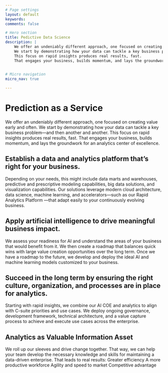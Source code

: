 ```yaml
---
# Page settings
layout: default
keywords:
comments: false

# Hero section
title: Pedictive Data Science
description: |
    We offer an undeniably different approach, one focused on creating value early and often. 
    We start by demonstrating how your data can tackle a key business problem—and then another and another. 
    This focus on rapid insights produces real results, fast. 
    That engages your business, builds momentum, and lays the groundwork for an analytics center of excellence.
    

# Micro navigation
micro_nav: true

---
```


# Prediction as a Service
We offer an undeniably different approach, one focused on creating value early and often. We start by demonstrating how your data can tackle a key business problem—and then another and another. This focus on rapid insights produces real results, fast. That engages your business, builds momentum, and lays the groundwork for an analytics center of excellence.

## Establish a data and analytics platform that’s right for your business.
Depending on your needs, this might include data marts and warehouses, predictive and prescriptive modeling capabilities, big data solutions, and visualization capabilities. Our solutions leverage modern cloud architecture, data science, machine learning, and accelerators—such as our Rapid Analytics Platform —that adapt easily to your continuously evolving business.

## Apply artificial intelligence to drive meaningful business impact.
We assess your readiness for AI and understand the areas of your business that would benefit from it. We then create a roadmap that balances quick wins with large value creation opportunities over the long term. Once we have a roadmap to the future, we develop and deploy the ideal AI and machine learning models customized to your business.

## Succeed in the long term by ensuring the right culture, organization, and processes are in place for analytics.
Starting with rapid insights, we combine our AI COE and analytics to align with C-suite priorities and use cases. We deploy ongoing governance, development framework, technical architecture, and a value capture process to achieve and execute use cases across the enterprise.

## Analytics as Valuable Information Asset
We roll up our sleeves and drive change together. That way, we can help your team develop the necessary knowledge and skills for maintaining a data-driven enterprise. That leads to real results:
Greater efficiency
A more productive workforce
Agility and speed to market
Competitive advantage


